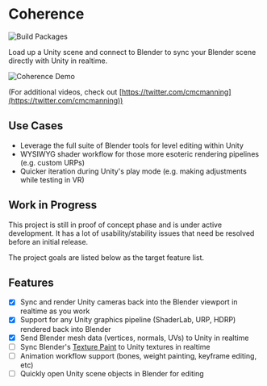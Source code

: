 # Coherence

![Build Packages](https://github.com/McManning/Coherence/workflows/Build%20Packages/badge.svg)

Load up a Unity scene and connect to Blender to sync your Blender scene directly with Unity in realtime.

![Coherence Demo](Documentation~/demo.gif)

(For additional videos, check out [https://twitter.com/cmcmanning](https://twitter.com/cmcmanning))

## Use Cases

- Leverage the full suite of Blender tools for level editing within Unity
- WYSIWYG shader workflow for those more esoteric rendering pipelines (e.g. custom URPs)
- Quicker iteration during Unity's play mode (e.g. making adjustments while testing in VR)

## Work in Progress

This project is still in proof of concept phase and is under active development. It has a lot of usability/stability issues that need be resolved before an initial release.

The project goals are listed below as the target feature list.

## Features

- [x] Sync and render Unity cameras back into the Blender viewport in realtime as you work
- [x] Support for any Unity graphics pipeline (ShaderLab, URP, HDRP) rendered back into Blender
- [x] Send Blender mesh data (vertices, normals, UVs) to Unity in realtime
- [ ] Sync Blender's [Texture Paint](https://docs.blender.org/manual/en/latest/sculpt_paint/texture_paint/introduction.html) to Unity textures in realtime
- [ ] Animation workflow support (bones, weight painting, keyframe editing, etc)
- [ ] Quickly open Unity scene objects in Blender for editing
